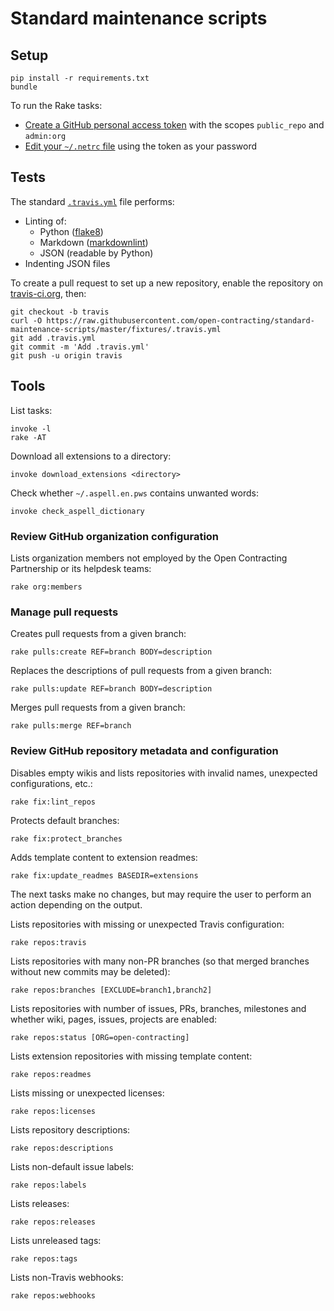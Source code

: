 # Standard maintenance scripts

## Setup

    pip install -r requirements.txt
    bundle

To run the Rake tasks:

* [Create a GitHub personal access token](https://github.com/settings/tokens) with the scopes `public_repo` and `admin:org`
* [Edit your `~/.netrc` file](https://github.com/octokit/octokit.rb#using-a-netrc-file) using the token as your password

## Tests

The standard [`.travis.yml`](fixtures/.travis.yml) file performs:

* Linting of:
  * Python ([flake8](https://pypi.python.org/pypi/flake8))
  * Markdown ([markdownlint](https://github.com/markdownlint/markdownlint))
  * JSON (readable by Python)
* Indenting JSON files

To create a pull request to set up a new repository, enable the repository on [travis-ci.org](https://travis-ci.org), then:

    git checkout -b travis
    curl -O https://raw.githubusercontent.com/open-contracting/standard-maintenance-scripts/master/fixtures/.travis.yml
    git add .travis.yml
    git commit -m 'Add .travis.yml'
    git push -u origin travis

## Tools

List tasks:

    invoke -l
    rake -AT

Download all extensions to a directory:

    invoke download_extensions <directory>

Check whether `~/.aspell.en.pws` contains unwanted words:

    invoke check_aspell_dictionary

### Review GitHub organization configuration

Lists organization members not employed by the Open Contracting Partnership or its helpdesk teams:

    rake org:members

### Manage pull requests

Creates pull requests from a given branch:

    rake pulls:create REF=branch BODY=description

Replaces the descriptions of pull requests from a given branch:

    rake pulls:update REF=branch BODY=description

Merges pull requests from a given branch:

    rake pulls:merge REF=branch

### Review GitHub repository metadata and configuration

Disables empty wikis and lists repositories with invalid names, unexpected configurations, etc.:

    rake fix:lint_repos

Protects default branches:

    rake fix:protect_branches

Adds template content to extension readmes:

    rake fix:update_readmes BASEDIR=extensions

The next tasks make no changes, but may require the user to perform an action depending on the output.

Lists repositories with missing or unexpected Travis configuration:

    rake repos:travis

Lists repositories with many non-PR branches (so that merged branches without new commits may be deleted):

    rake repos:branches [EXCLUDE=branch1,branch2]

Lists repositories with number of issues, PRs, branches, milestones and whether wiki, pages, issues, projects are enabled:

    rake repos:status [ORG=open-contracting]

Lists extension repositories with missing template content:

    rake repos:readmes

Lists missing or unexpected licenses:

    rake repos:licenses

Lists repository descriptions:

    rake repos:descriptions

Lists non-default issue labels:

    rake repos:labels

Lists releases:

    rake repos:releases

Lists unreleased tags:

    rake repos:tags

Lists non-Travis webhooks:

    rake repos:webhooks

